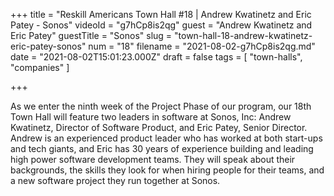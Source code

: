 +++
title = "Reskill Americans Town Hall #18 | Andrew Kwatinetz and Eric Patey - Sonos"
videoId = "g7hCp8is2qg"
guest = "Andrew Kwatinetz and Eric Patey"
guestTitle = "Sonos"
slug = "town-hall-18-andrew-kwatinetz-eric-patey-sonos"
num = "18"
filename = "2021-08-02-g7hCp8is2qg.md"
date = "2021-08-02T15:01:23.000Z"
draft = false
tags = [ "town-halls", "companies" ]

+++

As we enter the ninth week of the Project Phase of our program, our 18th Town Hall will feature two leaders in software at Sonos, Inc: Andrew Kwatinetz, Director of Software Product, and Eric Patey, Senior Director.  Andrew is an experienced product leader who has worked at both start-ups and tech giants, and Eric has 30 years of experience building and leading high power software development teams. They will speak about their backgrounds, the skills they look for when hiring people for their teams, and a new software project they run together at Sonos.
